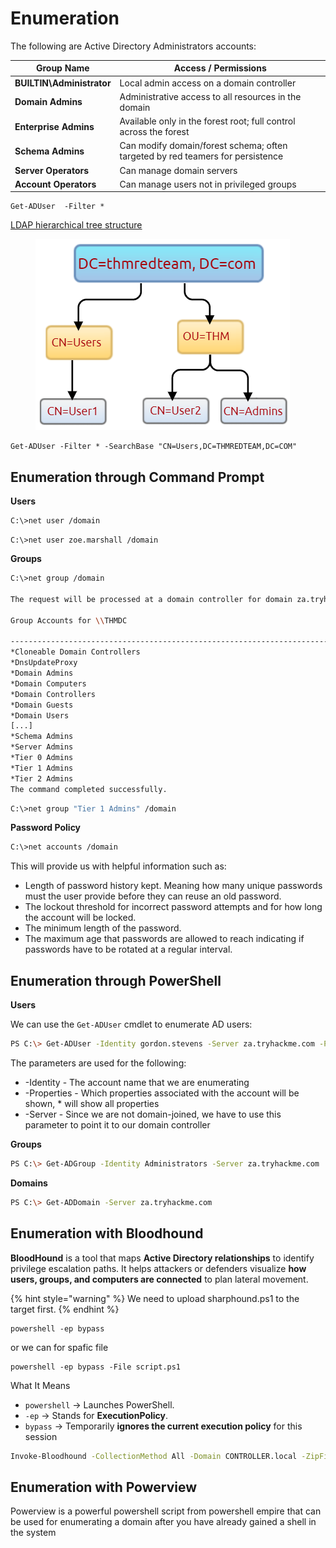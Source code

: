 # Enumeration

The following are Active Directory Administrators accounts:

| Group Name                | Access / Permissions                                                           |
| ------------------------- | ------------------------------------------------------------------------------ |
| **BUILTIN\Administrator** | Local admin access on a domain controller                                      |
| **Domain Admins**         | Administrative access to all resources in the domain                           |
| **Enterprise Admins**     | Available only in the forest root; full control across the forest              |
| **Schema Admins**         | Can modify domain/forest schema; often targeted by red teamers for persistence |
| **Server Operators**      | Can manage domain servers                                                      |
| **Account Operators**     | Can manage users not in privileged groups                                      |

```
Get-ADUser  -Filter *
```

[LDAP hierarchical tree structure](http://www.ietf.org/rfc/rfc2253.txt)

<figure><img src="../../../../.gitbook/assets/764c72d40ec3d823b05d6473702e00f5.png" alt=""><figcaption></figcaption></figure>

```
Get-ADUser -Filter * -SearchBase "CN=Users,DC=THMREDTEAM,DC=COM"
```

## Enumeration through Command Prompt

**Users**

```bash
C:\>net user /domain
```

```
C:\>net user zoe.marshall /domain
```

**Groups**

```bash
C:\>net group /domain

The request will be processed at a domain controller for domain za.tryhackme.com

Group Accounts for \\THMDC

-------------------------------------------------------------------------------
*Cloneable Domain Controllers
*DnsUpdateProxy
*Domain Admins
*Domain Computers
*Domain Controllers
*Domain Guests
*Domain Users
[...]
*Schema Admins
*Server Admins
*Tier 0 Admins
*Tier 1 Admins
*Tier 2 Admins
The command completed successfully.
```

```bash
C:\>net group "Tier 1 Admins" /domain
```

**Password Policy**

```bash
C:\>net accounts /domain
```

This will provide us with helpful information such as:

* Length of password history kept. Meaning how many unique passwords must the user provide before they can reuse an old password.
* The lockout threshold for incorrect password attempts and for how long the account will be locked.
* The minimum length of the password.
* The maximum age that passwords are allowed to reach indicating if passwords have to be rotated at a regular interval.

## &#x20;Enumeration through PowerShell

**Users**

We can use the `Get-ADUser` cmdlet to enumerate AD users:

```bash
PS C:\> Get-ADUser -Identity gordon.stevens -Server za.tryhackme.com -Properties *
```

The parameters are used for the following:

* -Identity - The account name that we are enumerating
* -Properties - Which properties associated with the account will be shown, \* will show all properties
* -Server - Since we are not domain-joined, we have to use this parameter to point it to our domain controller

**Groups**

```bash
PS C:\> Get-ADGroup -Identity Administrators -Server za.tryhackme.com
```

**Domains**

```bash
PS C:\> Get-ADDomain -Server za.tryhackme.com
```

## Enumeration with Bloodhound

**BloodHound** is a tool that maps **Active Directory relationships** to identify privilege escalation paths. It helps attackers or defenders visualize **how users, groups, and computers are connected** to plan lateral movement.

{% hint style="warning" %}
We need to upload sharphound.ps1 to the target first.
{% endhint %}

```
powershell -ep bypass
```

or we can for spafic file

```
powershell -ep bypass -File script.ps1
```

What It Means

* `powershell` → Launches PowerShell.
* `-ep` → Stands for **ExecutionPolicy**.
* `bypass` → Temporarily **ignores the current execution policy** for this session

```bash
Invoke-Bloodhound -CollectionMethod All -Domain CONTROLLER.local -ZipFileName loot.zip
```

## Enumeration with Powerview

Powerview is a powerful powershell script from powershell empire that can be used for enumerating a domain after you have already gained a shell in the system

